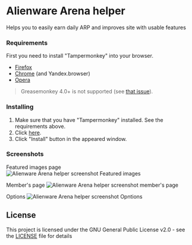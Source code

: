 # Alienware Arena helper

Helps you to easily earn daily ARP and improves site with usable features

### Requirements

First you need to install "Tampermonkey" into your browser.

* [Firefox](https://addons.mozilla.org/ru/firefox/addon/tampermonkey/)
* [Chrome](https://chrome.google.com/webstore/detail/tampermonkey/dhdgffkkebhmkfjojejmpbldmpobfkfo?hl=ru&gl=RU) (and Yandex.browser)
* [Opera](https://addons.opera.com/ru/extensions/details/tampermonkey-beta/?display=en)

>Greasemonkey 4.0+ is not supported (see [that issue](https://github.com/greasemonkey/greasemonkey/issues/2700)).

### Installing

1. Make sure that you have "Tampermonkey" installed. See the requirements above.
2. Click [here](https://github.com/thomas-ashcraft/alienware_arena_helper/raw/master/alienwarearena_helper.user.js).
3. Click "Install" button in the appeared window.

### Screenshots

Featured images page
![Alienware Arena helper screenshot Featured images](https://user-images.githubusercontent.com/6583664/38822279-a8a99000-41ab-11e8-8708-85d73328049c.png)

Member's page
![Alienware Arena helper screenshot member's page](https://user-images.githubusercontent.com/6583664/38822298-b0223cc4-41ab-11e8-8ebc-c658d25124c4.png)

Options
![Alienware Arena helper screenshot Opntions](https://user-images.githubusercontent.com/6583664/38822290-ad5c777a-41ab-11e8-85b8-61e4f2f88e28.png)


## License

This project is licensed under the GNU General Public License v2.0 - see the [LICENSE](LICENSE) file for details
